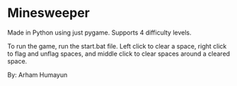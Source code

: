 # Minesweeper 
Made in Python using just pygame.
Supports 4 difficulty levels.

To run the game, run the start.bat file.
Left click to clear a space, right click to flag and unflag spaces, and middle click to clear spaces around a cleared space.

By: Arham Humayun
